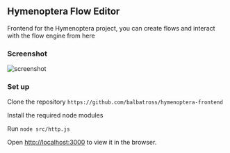 ## Hymenoptera Flow Editor 

Frontend for the Hymenoptera project, you can create flows and interact with the flow engine from here

### Screenshot

![screenshot]()

### Set up

Clone the repository `https://github.com/balbatross/hymenoptera-frontend`

Install the required node modules

Run `node src/http.js`

Open [http://localhost:3000](http://localhost:3000) to view it in the browser.

